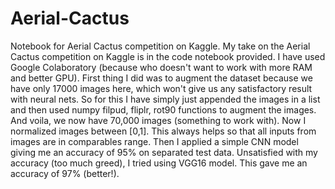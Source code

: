 # Aerial-Cactus
Notebook for Aerial Cactus competition on Kaggle.
My take on the Aerial Cactus competition on Kaggle is in the code notebook provided.
I have used Google Colaboratory (because who doesn't want to work with more RAM and better GPU).
First thing I did was to augment the dataset because we have only 17000 images here, which won't give us any satisfactory result with neural nets. So for this I have simply just appended the images in a list and then used numpy filpud, fliplr, rot90 functions to augment the images. And voila, we now have 70,000 images (something to work with).
Now I normalized images between [0,1]. This always helps so that all inputs from images are in comparables range.
Then I applied a simple CNN model giving me an accuracy of 95% on separated test data.
Unsatisfied with my accuracy (too much greed), I tried using VGG16 model. This gave me an accuracy of 97% (better!).
